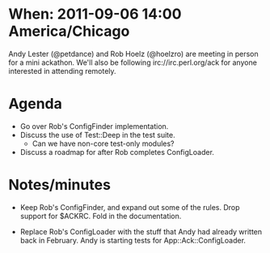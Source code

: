 # When: 2011-09-06 14:00 America/Chicago

Andy Lester (@petdance) and Rob Hoelz (@hoelzro) are meeting in
person for a mini ackathon.  We'll also be following irc://irc.perl.org/ack
for anyone interested in attending remotely.

# Agenda

* Go over Rob's ConfigFinder implementation.
* Discuss the use of Test::Deep in the test suite.
    * Can we have non-core test-only modules?
* Discuss a roadmap for after Rob completes ConfigLoader.

# Notes/minutes

* Keep Rob's ConfigFinder, and expand out some of the rules.  Drop
support for $ACKRC.  Fold in the documentation.

* Replace Rob's ConfigLoader with the stuff that Andy had already
written back in February.  Andy is starting tests for
App::Ack::ConfigLoader.
